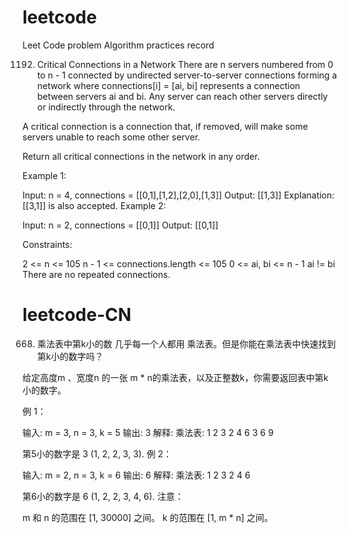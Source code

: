 # leetcode
Leet Code problem Algorithm practices record

1192. Critical Connections in a Network
There are n servers numbered from 0 to n - 1 connected by undirected server-to-server connections forming a network where connections[i] = [ai, bi] represents a connection between servers ai and bi. Any server can reach other servers directly or indirectly through the network.

A critical connection is a connection that, if removed, will make some servers unable to reach some other server.

Return all critical connections in the network in any order.

Example 1:

Input: n = 4, connections = [[0,1],[1,2],[2,0],[1,3]]
Output: [[1,3]]
Explanation: [[3,1]] is also accepted.
Example 2:

Input: n = 2, connections = [[0,1]]
Output: [[0,1]]
 
Constraints:

2 <= n <= 105
n - 1 <= connections.length <= 105
0 <= ai, bi <= n - 1
ai != bi
There are no repeated connections.

# leetcode-CN
668. 乘法表中第k小的数
几乎每一个人都用 乘法表。但是你能在乘法表中快速找到第k小的数字吗？

给定高度m 、宽度n 的一张 m * n的乘法表，以及正整数k，你需要返回表中第k 小的数字。

例 1：

输入: m = 3, n = 3, k = 5
输出: 3
解释: 
乘法表:
1	2	3
2	4	6
3	6	9

第5小的数字是 3 (1, 2, 2, 3, 3).
例 2：

输入: m = 2, n = 3, k = 6
输出: 6
解释: 
乘法表:
1	2	3
2	4	6

第6小的数字是 6 (1, 2, 2, 3, 4, 6).
注意：

m 和 n 的范围在 [1, 30000] 之间。
k 的范围在 [1, m * n] 之间。